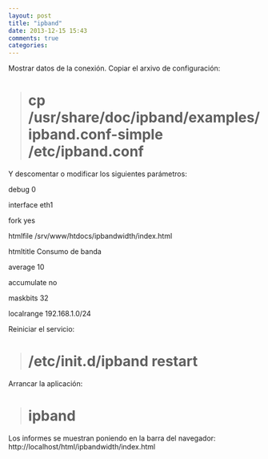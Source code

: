 ```yaml
---
layout: post
title: "ipband"
date: 2013-12-15 15:43
comments: true
categories: 
---
```

Mostrar datos de la conexión. Copiar el arxivo de configuración:

># cp /usr/share/doc/ipband/examples/ipband.conf-simple /etc/ipband.conf

Y descomentar o modificar los siguientes parámetros:

debug 0

interface eth1

fork yes

htmlfile /srv/www/htdocs/ipbandwidth/index.html

htmltitle Consumo de banda

average 10

accumulate no

maskbits 32

localrange 192.168.1.0/24

Reiniciar el servicio:

># /etc/init.d/ipband restart

Arrancar la aplicación:

># ipband

Los informes se muestran poniendo en la barra del navegador: http://localhost/html/ipbandwidth/index.html

